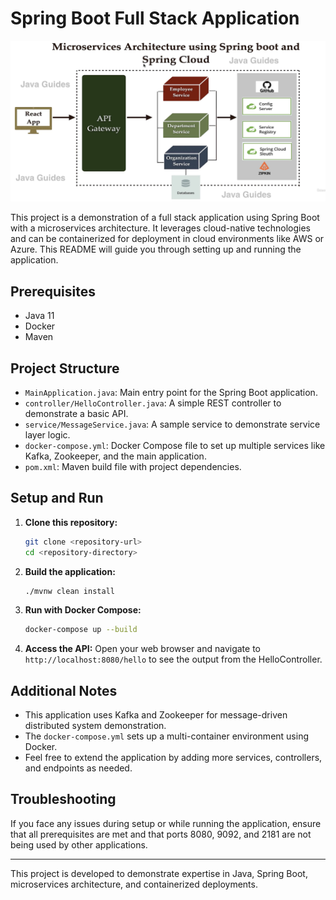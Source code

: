 # Spring Boot Full Stack Application
![image](image.jpg)


This project is a demonstration of a full stack application using Spring Boot with a microservices architecture. It leverages cloud-native technologies and can be containerized for deployment in cloud environments like AWS or Azure. This README will guide you through setting up and running the application.

## Prerequisites

- Java 11
- Docker
- Maven

## Project Structure

- `MainApplication.java`: Main entry point for the Spring Boot application.
- `controller/HelloController.java`: A simple REST controller to demonstrate a basic API.
- `service/MessageService.java`: A sample service to demonstrate service layer logic.
- `docker-compose.yml`: Docker Compose file to set up multiple services like Kafka, Zookeeper, and the main application.
- `pom.xml`: Maven build file with project dependencies.

## Setup and Run

1. **Clone this repository:**
    ```bash
    git clone <repository-url>
    cd <repository-directory>
    ```

2. **Build the application:**
    ```bash
    ./mvnw clean install
    ```

3. **Run with Docker Compose:**
    ```bash
    docker-compose up --build
    ```

4. **Access the API:**
    Open your web browser and navigate to `http://localhost:8080/hello` to see the output from the HelloController.

## Additional Notes

- This application uses Kafka and Zookeeper for message-driven distributed system demonstration.
- The `docker-compose.yml` sets up a multi-container environment using Docker.
- Feel free to extend the application by adding more services, controllers, and endpoints as needed.

## Troubleshooting

If you face any issues during setup or while running the application, ensure that all prerequisites are met and that ports 8080, 9092, and 2181 are not being used by other applications.

---

This project is developed to demonstrate expertise in Java, Spring Boot, microservices architecture, and containerized deployments.
